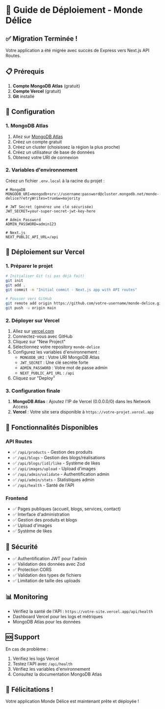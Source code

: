 # 🚀 Guide de Déploiement - Monde Délice

## ✅ Migration Terminée !

Votre application a été migrée avec succès de Express vers Next.js API Routes.

## 📋 Prérequis

1. **Compte MongoDB Atlas** (gratuit)
2. **Compte Vercel** (gratuit)
3. **Git** installé

## 🔧 Configuration

### 1. MongoDB Atlas

1. Allez sur [MongoDB Atlas](https://www.mongodb.com/atlas)
2. Créez un compte gratuit
3. Créez un cluster (choisissez la région la plus proche)
4. Créez un utilisateur de base de données
5. Obtenez votre URI de connexion

### 2. Variables d'environnement

Créez un fichier `.env.local` à la racine du projet :

```env
# MongoDB
MONGODB_URI=mongodb+srv://username:password@cluster.mongodb.net/monde-delice?retryWrites=true&w=majority

# JWT Secret (générez une clé sécurisée)
JWT_SECRET=your-super-secret-jwt-key-here

# Admin Password
ADMIN_PASSWORD=admin123

# Next.js
NEXT_PUBLIC_API_URL=/api
```

## 🚀 Déploiement sur Vercel

### 1. Préparer le projet

```bash
# Initialiser Git (si pas déjà fait)
git init
git add .
git commit -m "Initial commit - Next.js app with API routes"

# Pousser vers GitHub
git remote add origin https://github.com/votre-username/monde-delice.git
git push -u origin main
```

### 2. Déployer sur Vercel

1. Allez sur [vercel.com](https://vercel.com)
2. Connectez-vous avec GitHub
3. Cliquez sur "New Project"
4. Sélectionnez votre repository `monde-delice`
5. Configurez les variables d'environnement :
   - `MONGODB_URI` : Votre URI MongoDB Atlas
   - `JWT_SECRET` : Une clé secrète forte
   - `ADMIN_PASSWORD` : Votre mot de passe admin
   - `NEXT_PUBLIC_API_URL` : `/api`
6. Cliquez sur "Deploy"

### 3. Configuration finale

1. **MongoDB Atlas** : Ajoutez l'IP de Vercel (0.0.0.0/0) dans les Network Access
2. **Vercel** : Votre site sera disponible à `https://votre-projet.vercel.app`

## 🎯 Fonctionnalités Disponibles

### API Routes
- ✅ `/api/products` - Gestion des produits
- ✅ `/api/blogs` - Gestion des blogs/réalisations
- ✅ `/api/blogs/[id]/like` - Système de likes
- ✅ `/api/images/upload` - Upload d'images
- ✅ `/api/admin/validate` - Authentification admin
- ✅ `/api/admin/stats` - Statistiques admin
- ✅ `/api/health` - Santé de l'API

### Frontend
- ✅ Pages publiques (accueil, blogs, services, contact)
- ✅ Interface d'administration
- ✅ Gestion des produits et blogs
- ✅ Upload d'images
- ✅ Système de likes

## 🔐 Sécurité

- ✅ Authentification JWT pour l'admin
- ✅ Validation des données avec Zod
- ✅ Protection CORS
- ✅ Validation des types de fichiers
- ✅ Limitation de taille des uploads

## 📊 Monitoring

- Vérifiez la santé de l'API : `https://votre-site.vercel.app/api/health`
- Dashboard Vercel pour les logs et métriques
- MongoDB Atlas pour les données

## 🆘 Support

En cas de problème :
1. Vérifiez les logs Vercel
2. Testez l'API avec `/api/health`
3. Vérifiez les variables d'environnement
4. Consultez la documentation MongoDB Atlas

## 🎉 Félicitations !

Votre application Monde Délice est maintenant prête et déployée !

